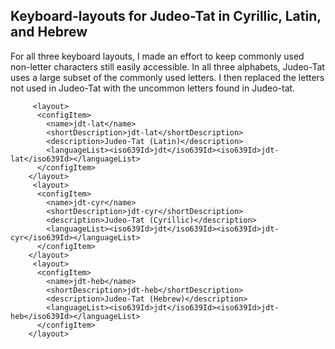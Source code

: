 ## Keyboard-layouts for Judeo-Tat in Cyrillic, Latin, and Hebrew

For all three keyboard layouts, I made an effort to keep commonly used non-letter characters still easily accessible. In all three alphabets, Judeo-Tat uses a large subset of the commonly used letters. I then replaced the letters not used in Judeo-Tat with the uncommon letters found in Judeo-tat.  
```
     <layout>
      <configItem>
        <name>jdt-lat</name>
        <shortDescription>jdt-lat</shortDescription>
        <description>Judeo-Tat (Latin)</description>
        <languageList><iso639Id>jdt</iso639Id><iso639Id>jdt-lat</iso639Id></languageList>
      </configItem>
    </layout>
     <layout>
      <configItem>
        <name>jdt-cyr</name>
        <shortDescription>jdt-cyr</shortDescription>
        <description>Judeo-Tat (Cyrillic)</description>
        <languageList><iso639Id>jdt</iso639Id><iso639Id>jdt-cyr</iso639Id></languageList>
      </configItem>
    </layout>
     <layout>
      <configItem>
        <name>jdt-heb</name>
        <shortDescription>jdt-heb</shortDescription>
        <description>Judeo-Tat (Hebrew)</description>
        <languageList><iso639Id>jdt</iso639Id><iso639Id>jdt-heb</iso639Id></languageList>
      </configItem>
    </layout>
```
